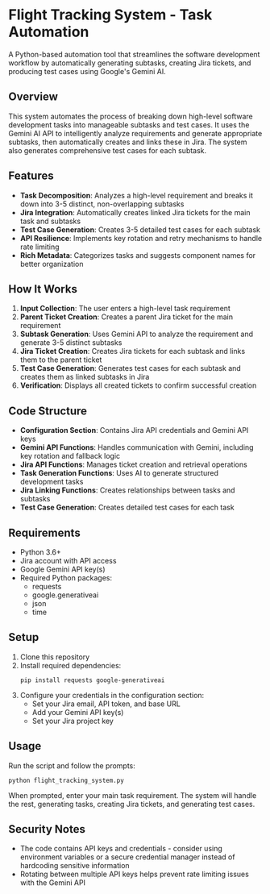 # Flight Tracking System - Task Automation

A Python-based automation tool that streamlines the software development workflow by automatically generating subtasks, creating Jira tickets, and producing test cases using Google's Gemini AI.

## Overview

This system automates the process of breaking down high-level software development tasks into manageable subtasks and test cases. It uses the Gemini AI API to intelligently analyze requirements and generate appropriate subtasks, then automatically creates and links these in Jira. The system also generates comprehensive test cases for each subtask.

## Features

- **Task Decomposition**: Analyzes a high-level requirement and breaks it down into 3-5 distinct, non-overlapping subtasks
- **Jira Integration**: Automatically creates linked Jira tickets for the main task and subtasks
- **Test Case Generation**: Creates 3-5 detailed test cases for each subtask
- **API Resilience**: Implements key rotation and retry mechanisms to handle rate limiting
- **Rich Metadata**: Categorizes tasks and suggests component names for better organization

## How It Works

1. **Input Collection**: The user enters a high-level task requirement
2. **Parent Ticket Creation**: Creates a parent Jira ticket for the main requirement
3. **Subtask Generation**: Uses Gemini API to analyze the requirement and generate 3-5 distinct subtasks
4. **Jira Ticket Creation**: Creates Jira tickets for each subtask and links them to the parent ticket
5. **Test Case Generation**: Generates test cases for each subtask and creates them as linked subtasks in Jira
6. **Verification**: Displays all created tickets to confirm successful creation

## Code Structure

- **Configuration Section**: Contains Jira API credentials and Gemini API keys
- **Gemini API Functions**: Handles communication with Gemini, including key rotation and fallback logic
- **Jira API Functions**: Manages ticket creation and retrieval operations
- **Task Generation Functions**: Uses AI to generate structured development tasks
- **Jira Linking Functions**: Creates relationships between tasks and subtasks
- **Test Case Generation**: Creates detailed test cases for each task

## Requirements

- Python 3.6+
- Jira account with API access
- Google Gemini API key(s)
- Required Python packages:
  - requests
  - google.generativeai
  - json
  - time

## Setup

1. Clone this repository
2. Install required dependencies:
   ```
   pip install requests google-generativeai
   ```
3. Configure your credentials in the configuration section:
   - Set your Jira email, API token, and base URL
   - Add your Gemini API key(s)
   - Set your Jira project key

## Usage

Run the script and follow the prompts:

```
python flight_tracking_system.py
```

When prompted, enter your main task requirement. The system will handle the rest, generating tasks, creating Jira tickets, and generating test cases.

## Security Notes

- The code contains API keys and credentials - consider using environment variables or a secure credential manager instead of hardcoding sensitive information
- Rotating between multiple API keys helps prevent rate limiting issues with the Gemini API

